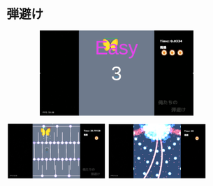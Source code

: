 # 弾避け
<p align="center"><img src="https://github.com/tornadoXXXV/Unity/blob/main/images/play.gif" width=70% height=70%></p>  
<p>
<img src="https://github.com/tornadoXXXV/Unity/blob/main/images/easy.png" width=45% height=45%>
<img src="https://github.com/tornadoXXXV/Unity/blob/main/images/hard.png" width=45% height=45%>
<p>
